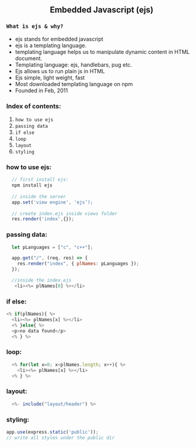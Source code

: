 <h2 align="center">Embedded Javascript (ejs)</h2>

### `What is ejs & why?`

- ejs stands for embedded javascript
- ejs is a templating language.
- templating language helps us to manipulate dynamic content in HTML document.
- Templating language: ejs, handlebars, pug etc.
- Ejs allows us to run plain js in HTML
- Ejs simple, light weight, fast
- Most downloaded templating language on npm
- Founded in Feb, 2011

### Index of contents:

1. `how to use ejs`
1. `passing data`
2. `if else`
3. `loop`
4. `layout`
5. `styling`

### how to use ejs:
```js
  // first install ejs:
  npm install ejs
  
  // inside the server
  app.set('view engine', 'ejs’);
  
  // create index.ejs inside views folder
  res.render('index',{});
```

### passing data:
```js
  let pLanguages = ["c", "c++"];

  app.get("/", (req, res) => {
    res.render("index", { plNames: pLanguages });
  });

  //inside the index.ejs
   <li><%= plNames[0] %></li>
```

### if else:
```js
<% if(plNames){ %>
  <li><%= plNames[x] %></li>
  <% }else{ %>
  <p>no data found</p>
  <% } %>
```

### loop:
```js
  <% for(let x=0; x<plNames.length; x++){ %>
    <li><%= plNames[x] %></li>
  <% } %>
```

### layout:
```js
  <%- include("layout/header") %>
```

### styling:
```js
app.use(express.static('public'));
// write all styles under the public dir
```